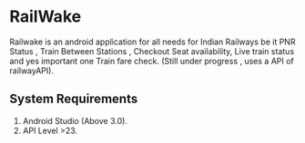 # RailWake
Railwake is an android application for all needs for Indian Railways be it PNR Status , Train Between Stations , Checkout Seat availability, Live train status and yes important one Train fare check. (Still under progress , uses a  API of railwayAPI).


## System Requirements

1. Android Studio (Above 3.0).
2. API Level >23.

